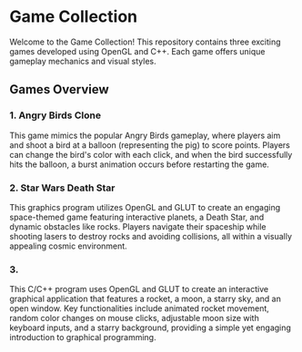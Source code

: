# Game Collection
Welcome to the Game Collection! This repository contains three exciting games developed using OpenGL and C++. Each game offers unique gameplay mechanics and visual styles.

## Games Overview

### 1. Angry Birds Clone

This game mimics the popular Angry Birds gameplay, where players aim and shoot a bird at a balloon (representing the pig) to score points. Players can change the bird's color with each click, and when the bird successfully hits the balloon, a burst animation occurs before restarting the game.

### 2. Star Wars Death Star
This graphics program utilizes OpenGL and GLUT to create an engaging space-themed game featuring interactive planets, a Death Star, and dynamic obstacles like rocks. Players navigate their spaceship while shooting lasers to destroy rocks and avoiding collisions, all within a visually appealing cosmic environment.

### 3. 
This C/C++ program uses OpenGL and GLUT to create an interactive graphical application that features a rocket, a moon, a starry sky, and an open window. Key functionalities include animated rocket movement, random color changes on mouse clicks, adjustable moon size with keyboard inputs, and a starry background, providing a simple yet engaging introduction to graphical programming.

